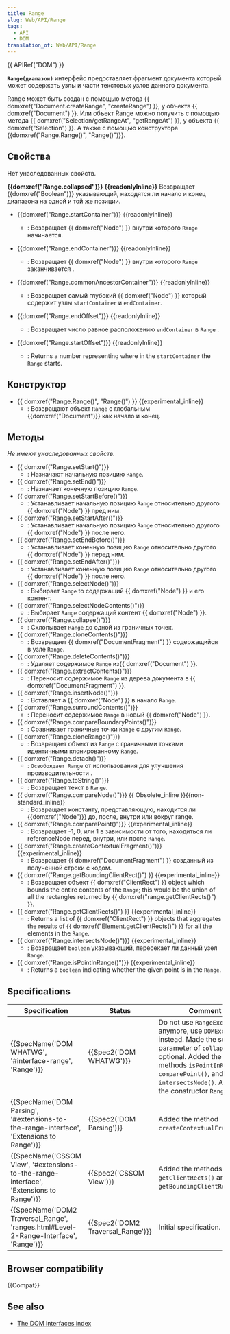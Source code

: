 ```yaml
---
title: Range
slug: Web/API/Range
tags:
  - API
  - DOM
translation_of: Web/API/Range
---
```


{{ APIRef("DOM") }}

**`Range(диапазон)`** интерфейс предоставляет фрагмент документа который может содержать узлы и части текстовых узлов данного документа.

Range может быть создан с помощью метода {{ domxref("Document.createRange", "createRange") }}, у объекта {{ domxref("Document") }}. Или объект Range можно получить с помощью метода {{ domxref("Selection/getRangeAt", "getRangeAt") }}, у объекта {{ domxref("Selection") }}. А также с помощью конструктора {{domxref("Range.Range()", "Range()")}}.

## Свойства

Нет унаследованных свойств.

**{{domxref("Range.collapsed")}} {{readonlyInline}}**
Возвращает {{domxref("Boolean")}} указывающий, находятся ли начало и конец диапазона
на одной и той же позиции.

- {{domxref("Range.startContainer")}} {{readonlyInline}}
  - : Возвращает {{ domxref("Node") }} внутри которого `Range` начинается.
- {{domxref("Range.endContainer")}} {{readonlyInline}}
  - : Возвращает {{ domxref("Node") }} внутри которого `Range` заканчивается .
- {{domxref("Range.commonAncestorContainer")}} {{readonlyInline}}
  - : Возвращает самый глубокий {{ domxref("Node") }} который содержит узлы `startContainer` и `endContainer`.
- {{domxref("Range.endOffset")}} {{readonlyInline}}
  - : Возвращает число равное расположению `endContainer` в `Range` .
- {{domxref("Range.startOffset")}} {{readonlyInline}}

  - : Returns a number representing where in the `startContainer` the `Range` starts.

## Конструктор

- {{ domxref("Range.Range()", "Range()") }} {{experimental_inline}}
  - : Возвращают объект `Range` с глобальным {{domxref("Document")}} как начало и конец.

## Методы

_Не имеют унаследованных свойств._

- {{ domxref("Range.setStart()")}}
  - : Назначают начальную позицию `Range`.
- {{ domxref("Range.setEnd()")}}
  - : Назначает конечную позицию `Range`.
- {{ domxref("Range.setStartBefore()")}}
  - : Устанавливает начальную позицию `Range` относительно другого {{ domxref("Node") }} пред ним.
- {{ domxref("Range.setStartAfter()")}}
  - : Устанавливает начальную позицию `Range` относительно другого {{ domxref("Node") }} после него.
- {{ domxref("Range.setEndBefore()")}}
  - : Устанавливает конечную позицию `Range` относительно другого {{ domxref("Node") }} перед ним.
- {{ domxref("Range.setEndAfter()")}}
  - : Устанавливает конечную позицию `Range` относительно другого {{ domxref("Node") }} после него.
- {{ domxref("Range.selectNode()")}}
  - : Выбирает `Range` to содержащий {{ domxref("Node") }} и его контент.
- {{ domxref("Range.selectNodeContents()")}}
  - : Выбирает `Range` содержащий контент {{ domxref("Node") }}.
- {{ domxref("Range.collapse()")}}
  - : Схлопывает `Range` до одной из граничных точек.
- {{ domxref("Range.cloneContents()")}}
  - : Возвращает {{ domxref("DocumentFragment") }} содержащийся в узле `Range`.
- {{ domxref("Range.deleteContents()")}}
  - : Удаляет содержимое `Range` из{{ domxref("Document") }}.
- {{ domxref("Range.extractContents()")}}
  - : Переносит содержимое `Range` из дерева документа в {{ domxref("DocumentFragment") }}.
- {{ domxref("Range.insertNode()")}}
  - : Вставляет a {{ domxref("Node") }} в начало `Range`.
- {{ domxref("Range.surroundContents()")}}
  - : Переносит содержимое `Range` в новый {{ domxref("Node") }}.
- {{ domxref("Range.compareBoundaryPoints()")}}
  - : Сравнивает граничные точки `Range` с другим `Range`.
- {{ domxref("Range.cloneRange()")}}
  - : Возвращает объект из `Range` с граничными точками идентичными клонированному `Range`.
- {{ domxref("Range.detach()")}}
  - : `Освобождает Range` от использования для улучшения производительности .
- {{ domxref("Range.toString()")}}
  - : Возвращает текст в `Range`.
- {{ domxref("Range.compareNode()")}} {{ Obsolete_inline }}{{non-standard_inline}}
  - : Возвращает константу, представляющую, находится ли {{domxref("Node")}} до, после, внутри или вокруг range.
- {{ domxref("Range.comparePoint()")}} {{experimental_inline}}
  - : Возвращает -1, 0, или 1 в зависимости от того, находиться ли referenceNode перед, внутри, или после `Range`.
- {{ domxref("Range.createContextualFragment()")}}{{experimental_inline}}
  - : Возвращает {{ domxref("DocumentFragment") }} созданный из полученной строки с кодом.
- {{ domxref("Range.getBoundingClientRect()") }} {{experimental_inline}}
  - : Возвращает объект {{ domxref("ClientRect") }} object which bounds the entire contents of the `Range`; this would be the union of all the rectangles returned by {{ domxref("range.getClientRects()") }}.
- {{ domxref("Range.getClientRects()") }} {{experimental_inline}}
  - : Returns a list of {{ domxref("ClientRect") }} objects that aggregates the results of {{ domxref("Element.getClientRects()") }} for all the elements in the `Range`.
- {{ domxref("Range.intersectsNode()")}} {{experimental_inline}}
  - : Возвращает `boolean` указывающий, пересекает ли данный узел `Range`.
- {{ domxref("Range.isPointInRange()")}} {{experimental_inline}}
  - : Returns a `boolean` indicating whether the given point is in the `Range`.

## Specifications

| Specification                                                                                                        | Status                                       | Comment                                                                                                                                                                                                                               |
| -------------------------------------------------------------------------------------------------------------------- | -------------------------------------------- | ------------------------------------------------------------------------------------------------------------------------------------------------------------------------------------------------------------------------------------- |
| {{SpecName('DOM WHATWG', '#interface-range', 'Range')}}                                             | {{Spec2('DOM WHATWG')}}             | Do not use `RangeException` anymore, use `DOMException` instead. Made the second parameter of `collapse()` optional. Added the methods `isPointInRange()`, `comparePoint()`, and `intersectsNode()`. Added the constructor `Range()`. |
| {{SpecName('DOM Parsing', '#extensions-to-the-range-interface', 'Extensions to Range')}} | {{Spec2('DOM Parsing')}}             | Added the method `createContextualFragment()`.                                                                                                                                                                                        |
| {{SpecName('CSSOM View', '#extensions-to-the-range-interface', 'Extensions to Range')}} | {{Spec2('CSSOM View')}}             | Added the methods `getClientRects()` and `getBoundingClientRect()`.                                                                                                                                                                   |
| {{SpecName('DOM2 Traversal_Range', 'ranges.html#Level-2-Range-Interface', 'Range')}}     | {{Spec2('DOM2 Traversal_Range')}} | Initial specification.                                                                                                                                                                                                                |

## Browser compatibility

{{Compat}}

## See also

- [The DOM interfaces index](/ru/docs/DOM/DOM_Reference)
